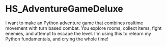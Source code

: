 # HS_AdventureGameDeluxe


I want to make an Python adventure game that combines realtime movement with turn based combat. You explore rooms, collect items, fight enemies, and attempt to escape the level. I'm using this to relearn my Python fundamentals, and crying the whole time!
